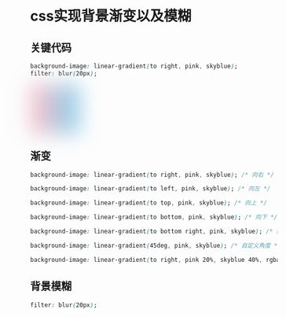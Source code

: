 # css实现背景渐变以及模糊

## 关键代码

```css
background-image: linear-gradient(to right, pink, skyblue);
filter: blur(20px);
```

<div style="width: 100px;height: 100px;background-image: linear-gradient(to right, pink, skyblue);filter: blur(20px);"></div>

## 渐变

```css
background-image: linear-gradient(to right, pink, skyblue); /* 向右 */

background-image: linear-gradient(to left, pink, skyblue); /* 向左 */

background-image: linear-gradient(to top, pink, skyblue); /* 向上 */

background-image: linear-gradient(to bottom, pink, skyblue); /* 向下 */

background-image: linear-gradient(to bottom right, pink, skyblue); /* 斜角 */

background-image: linear-gradient(45deg, pink, skyblue); /* 自定义角度 */

background-image: linear-gradient(to right, pink 20%, skyblue 40%, rgba(255, 255, 0, 0.774) 60%); /* 百分比 */
```

## 背景模糊

```css
filter: blur(20px);
```

